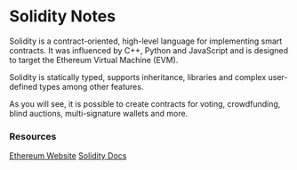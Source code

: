 # Solidity Notes

Solidity is a contract-oriented, high-level language for implementing smart contracts. It was influenced by C++, Python and JavaScript and is designed to target the Ethereum Virtual Machine (EVM).

Solidity is statically typed, supports inheritance, libraries and complex user-defined types among other features.

As you will see, it is possible to create contracts for voting, crowdfunding, blind auctions, multi-signature wallets and more.

### Resources

[Ethereum Website](https://www.ethereum.org/token)
[Solidity Docs](https://solidity.readthedocs.io/en/develop/index.html)